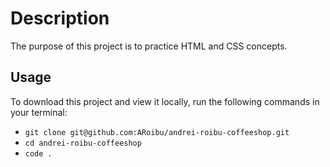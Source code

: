 # Description

The purpose of this project is to practice HTML and CSS concepts.

## Usage

To download this project and view it locally, run the following commands in your terminal:

- `git clone git@github.com:ARoibu/andrei-roibu-coffeeshop.git`
- `cd andrei-roibu-coffeeshop`
- `code .`